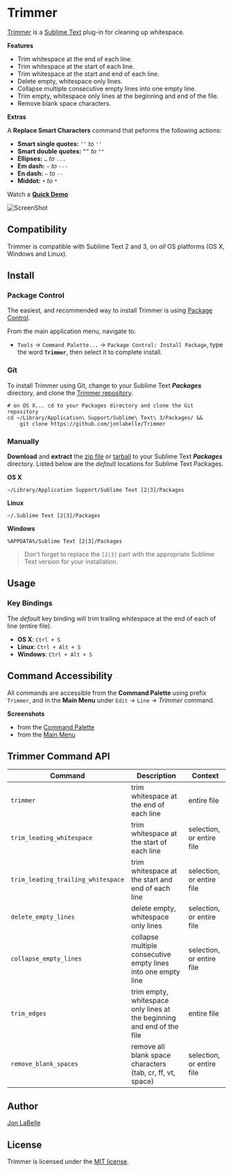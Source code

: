Trimmer
=======

[Trimmer](http://jonlabelle.github.io/Trimmer/) is a [Sublime Text](http://www.sublimetext.com) plug-in for cleaning up whitespace.

**Features**
 
- Trim whitespace at the end of each line.
- Trim whitespace at the start of each line.
- Trim whitespace at the start and end of each line.
- Delete empty, whitespace only lines.
- Collapse multiple consecutive empty lines into one empty line.
- Trim empty, whitespace only lines at the beginning and end of the file.
- Remove blank space characters.

**Extras**

A **Replace Smart Characters** command that peforms the following actions:

* **Smart single quotes:** `’‘` *to* `''`
* **Smart double quotes:** `“”` *to* `""`
* **Ellipses:** `…` *to* `...`
* **Em dash:** `—` *to* `---`
* **En dash:** `–` *to* `--`
* **Middot:** `•` *to* `*`

Watch a [**Quick Demo**](https://raw.githubusercontent.com/jonlabelle/Trimmer/gh-pages/images/trimmer_demo.gif)
 
![ScreenShot](https://raw.githubusercontent.com/jonlabelle/Trimmer/gh-pages/images/trimmer_ss_cmd_palette.png)
  
## Compatibility

Trimmer is compatible with Sublime Text 2 and 3, on *all* OS platforms (OS X, Windows and Linux).

## Install

### Package Control

The easiest, and recommended way to install Trimmer is using [Package Control](https://sublime.wbond.net).

From the main application menu, navigate to:

- `Tools` -> `Command Palette...` -> `Package Control: Install Package`, type the word **`Trimmer`**, then select it to complete install.

### Git

To install Trimmer using Git, change to your Sublime Text ***Packages*** directory, and clone the [Trimmer repository](https://github.com/jonlabelle/Trimmer).

	# on OS X... cd to your Packages directory and clone the Git repository
	cd ~/Library/Application\ Support/Sublime\ Text\ 3/Packages/ &&
	    git clone https://github.com/jonlabelle/Trimmer

### Manually

**Download** and **extract** the [zip file](https://github.com/jonlabelle/Trimmer/zipball/master) or [tarball](https://github.com/jonlabelle/Trimmer/tarball/master) to your Sublime Text ***Packages*** directory. Listed below are the *default* locations for Sublime Text Packages.

**OS X**

	~/Library/Application Support/Sublime Text [2|3]/Packages

**Linux**

	~/.Sublime Text [2|3]/Packages

**Windows**

	%APPDATA%/Sublime Text [2|3]/Packages

> Don't forget to replace the `[2|3]` part with the appropriate Sublime Text version for your installation.

## Usage

### Key Bindings

The *default* key binding will trim trailing whitespace at the end of each of line (entire file).

- **OS X**: `Ctrl + S`
- **Linux**: `Ctrl + Alt + S`
- **Windows**: `Ctrl + Alt + S`

## Command Accessibility

All commands are accessible from the **Command Palette** using prefix `Trimmer`, and in the **Main Menu** under `Edit` -> `Line` -> *Trimmer* command.

**Screenshots**

- from the [Command Palette](https://raw.githubusercontent.com/jonlabelle/Trimmer/gh-pages/images/trimmer_ss_cmd_palette.png)
- from the [Main Menu](https://raw.githubusercontent.com/jonlabelle/Trimmer/gh-pages/images/trimmer_ss_main_menu.png)

## Trimmer Command API

|              Command               |                              Description                               |          Context          |
|------------------------------------|------------------------------------------------------------------------|---------------------------|
| `trimmer`                          | trim whitespace at the end of each line                                | entire file               |
| `trim_leading_whitespace`          | trim whitespace at the start of each line                              | selection, or entire file |
| `trim_leading_trailing_whitespace` | trim whitespace at the start and end of each line                      | selection, or entire file |
| `delete_empty_lines`               | delete empty, whitespace only lines                                    | selection, or entire file |
| `collapse_empty_lines`             | collapse multiple consecutive empty lines into one empty line          | selection, or entire file |
| `trim_edges`                       | trim empty, whitespace only lines at the beginning and end of the file | entire file               |
| `remove_blank_spaces`              | remove all blank space characters (tab, cr, ff, vt, space)             | selection, or entire file |

## Author

[Jon LaBelle](http://jonlabelle.com)

## License

Trimmer is licensed under the [MIT license](http://opensource.org/licenses/MIT).
